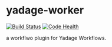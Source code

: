 # yadage-worker

[![Build Status](https://travis-ci.org/recast-hep/recast-yadage-plugin.svg?branch=master)](https://travis-ci.org/recast-hep/recast-yadage-plugin)
[![Code Health](https://landscape.io/github/recast-hep/recast-yadage-plugin/master/landscape.svg?style=flat)](https://landscape.io/github/recast-hep/recast-yadage-plugin/master)

a workflwo plugin for Yadage Workflows.
